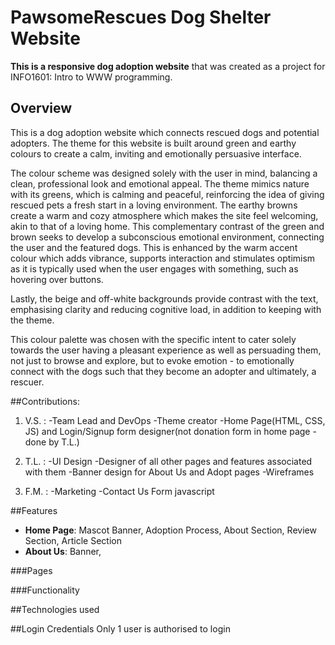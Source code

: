# PawsomeRescues Dog Shelter Website

**This is a responsive dog adoption website** that was created as a project for INFO1601: Intro to WWW programming.

## Overview
This is a dog adoption website which connects rescued dogs and potential adopters. The theme for this website is built around green and earthy colours to create a calm, inviting and emotionally persuasive interface.

The colour scheme was designed solely with the user in mind, balancing a clean, professional look and emotional appeal. The theme mimics nature with its greens, which is calming and peaceful, reinforcing the idea of giving rescued pets a fresh start in a loving environment. The earthy browns create a warm and cozy atmosphere which makes the site feel welcoming, akin to that of a loving home. This complementary contrast of the green and brown seeks to develop a subconscious emotional environment, connecting the user and the featured dogs. 
This is enhanced by the warm accent colour which adds vibrance, supports interaction and stimulates optimism as it is typically used when the user engages with something, such as hovering over buttons. 

Lastly, the beige and off-white backgrounds provide contrast with the text, emphasising clarity and reducing cognitive load, in addition to keeping with the theme.

This colour palette was chosen with the specific intent to cater solely towards the user having a pleasant experience as well as persuading them, not just to browse and explore, but to evoke emotion - to emotionally connect with the dogs such that they become an adopter and ultimately, a rescuer.

##Contributions:
1. V.S. :
    -Team Lead and DevOps
    -Theme creator
    -Home Page(HTML, CSS, JS) and Login/Signup form designer(not donation form in home page - done by T.L.)

2. T.L. :
    -UI Design
    -Designer of all other pages and features associated with them
    -Banner design for About Us and Adopt pages
    -Wireframes

3. F.M. :
    -Marketing 
    -Contact Us Form javascript

##Features
- **Home Page**: Mascot Banner, Adoption Process, About Section, Review Section, Article Section
- **About Us**: Banner, 


###Pages


###Functionality

##Technologies used

##Login Credentials
Only 1 user is authorised to login


